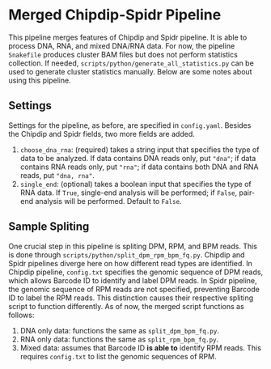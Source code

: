 # Merged Chipdip-Spidr Pipeline

This pipeline merges features of Chipdip and Spidr pipeline. It is able to process DNA, RNA, and mixed DNA/RNA data. For now, the pipeline `Snakefile` produces cluster BAM files but does not perform statistics collection. If needed, `scripts/python/generate_all_statistics.py` can be used to generate cluster statistics manually. Below are some notes about using this pipeline. 

## Settings

Settings for the pipeline, as before, are specified in `config.yaml`. Besides the Chipdip and Spidr fields, two more fields are added.

1. `choose_dna_rna`: (required) takes a string input that specifies the type of data to be analyzed. If data contains DNA reads only, put `"dna"`; if data contains RNA reads only, put `"rna"`; if data contains both DNA and RNA reads, put `"dna, rna"`.
2. `single_end`: (optional) takes a boolean input that specifies the type of RNA data. If `True`, single-end analysis will be performed; if `False`, pair-end analysis will be performed. Default to `False`.

## Sample Spliting

One crucial step in this pipeline is spliting DPM, RPM, and BPM reads. This is done through `scripts/python/split_dpm_rpm_bpm_fq.py`. Chipdip and Spidr pipelines diverge here on how different read types are identified. In Chipdip pipeline, `config.txt` specifies the genomic sequence of DPM reads, which allows Barcode ID to identify and label DPM reads. In Spidr pipeline, the genomic sequence of RPM reads are not specified, preventing Barcode ID to label the RPM reads. This distinction causes their respective spliting script to function differently. As of now, the merged script functions as follows:

1. DNA only data: functions the same as `split_dpm_bpm_fq.py`.
2. RNA only data: functions the same as `split_rpm_bpm_fq.py`.
3. Mixed data: assumes that Barcode ID **is able to** identify RPM reads. This requires `config.txt` to list the genomic sequences of RPM.